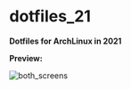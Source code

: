 # dotfiles_21

__Dotfiles for ArchLinux in 2021__

__Preview:__

<!---
<p float="left">
  <img src="./repository_info/Pictures/secondary_screen.png" alt="secondary_screen" width="270x480"/>
  <img src="./repository_info/Pictures/principal_screen.png" alt="principal_screen" width="640x360"/>
</p>
540x960
1280x720
![secondary_screen](./repository_info/Pictures/secondary_screen.png) ![principal_screen](./repository_info/Pictures/principal_screen.png)
--->
![both_screens](./repository_info/Pictures/both_screens.png)
